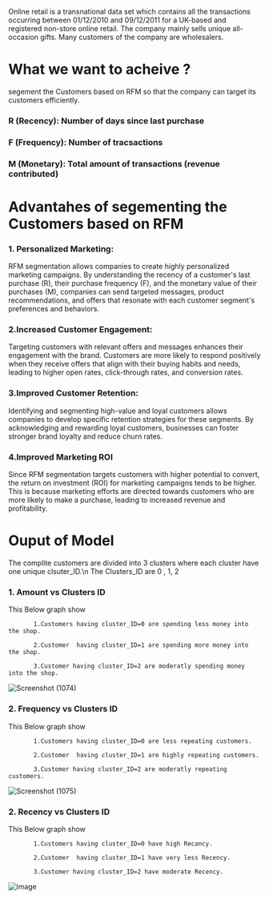 Online retail is a transnational data set which contains all the transactions occurring between 01/12/2010 and 09/12/2011 for a UK-based and registered non-store online retail. 
The company mainly sells unique all-occasion gifts. Many customers of the company are wholesalers.



# What we want to acheive ?

segement the Customers based on RFM so that the company can target its customers efficiently.

### R (Recency): Number of days since last purchase
### F (Frequency): Number of tracsactions
### M (Monetary): Total amount of transactions (revenue contributed)




# Advantahes of segementing the Customers based on RFM 

### 1. Personalized Marketing:
RFM segmentation allows companies to create highly personalized marketing campaigns. 
By understanding the recency of a customer's last purchase (R), their purchase frequency (F), and the monetary value of their purchases (M), companies can send targeted messages, 
product recommendations, and offers that resonate with each customer segment's preferences and behaviors.

### 2.Increased Customer Engagement: 
Targeting customers with relevant offers and messages enhances their engagement with the brand. Customers are more likely to respond positively when they receive offers that 
align with their buying habits and needs, leading to higher open rates, click-through rates, and conversion rates.

### 3.Improved Customer Retention:
Identifying and segmenting high-value and loyal customers allows companies to develop specific retention strategies for these segments.
By acknowledging and rewarding loyal customers, businesses can foster stronger brand loyalty and reduce churn rates.

### 4.Improved Marketing ROI
Since RFM segmentation targets customers with higher potential to convert, the return on investment (ROI) for marketing campaigns tends to be higher. 
This is because marketing efforts are directed towards customers who are more likely to make a purchase, leading to increased revenue and profitability.



# Ouput of Model 
 The complite customers are divided into 3 clusters where each cluster have one unique clsuter_ID.\n
 The Clusters_ID are 0 , 1, 2

### 1. Amount vs Clusters ID
This Below graph show 

           1.Customers having cluster_ID=0 are spending less money into the shop.
           
           2.Customer  having cluster_ID=1 are spending more money into the shop.
           
           3.Customer having cluster_ID=2 are moderatly spending money into the shop.
           


![Screenshot (1074)](https://github.com/vaibhav-423/Customer_Segmentation_Machine_Learning/assets/109592379/cbd8a977-2038-437a-a027-c5a82bb4fd5a)


### 2. Frequency vs Clusters ID

This Below graph show 

           1.Customers having cluster_ID=0 are less repeating customers.
           
           2.Customer  having cluster_ID=1 are highly repeating customers.
           
           3.Customer having cluster_ID=2 are moderatly repeating customers.


![Screenshot (1075)](https://github.com/vaibhav-423/Customer_Segmentation_Machine_Learning/assets/109592379/0a937cb1-58a9-4997-903a-1ee97c31156d)



### 2. Recency vs Clusters ID

This Below graph show 

           1.Customers having cluster_ID=0 have high Recancy.
           
           2.Customer  having cluster_ID=1 have very less Recency.
           
           3.Customer having cluster_ID=2 have moderate Recency.

![image](https://github.com/vaibhav-423/Customer_Segmentation_Machine_Learning/assets/109592379/da8167fc-4bd6-4935-8598-8ba123ea0f4a)

